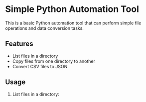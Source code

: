 # Simple Python Automation Tool

This is a basic Python automation tool that can perform simple file operations and data conversion tasks.

## Features

- List files in a directory
- Copy files from one directory to another
- Convert CSV files to JSON

## Usage

1. List files in a directory:
